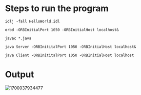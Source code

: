 # Steps to run the program

```
idlj -fall HelloWorld.idl
```

```
orbd -ORBInitialPort 1050 -ORBInitialHost localhost&
```

```
javac *.java
```

```
java Server -ORBInititalPort 1050 -ORBInitialHost localhost&
```

```
java Client -ORBInititalPort 1050 -ORBInitialHost localhost
```

# Output

![1700037934477](https://file+.vscode-resource.vscode-cdn.net/Users/nagatharunmakkena/Desktop/Semester%207/Distributed%20Systems/Labs/Lab-7/Prob-2/image/steps/1700037934477.png)
